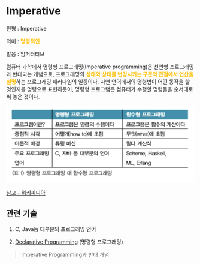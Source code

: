 # Imperative

원형 : Imperative

의미  : <span style="color:#FFBF00; font-weight:bold;">명령적인</span>

발음 : 임퍼러티브



컴퓨터 과학에서 명령형 프로그래밍(Imperative programming)은 선언형 프로그래밍과 반대되는 개념으로, 프로그래밍의 <span style="color:#FFBF00; font-weight:bold;">상태와 상태를 변경시키는 구문의 관점에서 연산을 설명</span>하는 프로그래밍 패러다임의 일종이다. 자연 언어에서의 명령법이 어떤 동작을 할 것인지를 명령으로 표현하듯이, 명령형 프로그램은 컴퓨터가 수행할 명령들을 순서대로 써 놓은 것이다.

![명령형 vs 선언형](../2TAT1C/Imperative_1.png)

[참고 - 위키피디아](https://ko.wikipedia.org/wiki/%EB%AA%85%EB%A0%B9%ED%98%95_%ED%94%84%EB%A1%9C%EA%B7%B8%EB%9E%98%EB%B0%8D)

## 관련 기술
1. C, Java등 대부분의 프로그래밍 언어

4. [Declarative Programming](https://github.com/MoonSupport/DICTIONARY/blob/master/D/Declarative.md) (명령형 프로그래밍)
> Imperative Programming과 반대 개념